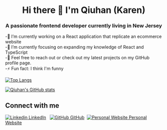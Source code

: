 <h1 align="center">Hi there 👋 I'm Qiuhan (Karen)
</h1>

<h3 align="center">A passionate frontend developer currently living in New Jersey
</h3>

-🔭 I’m currently working on a React application that replicate an ecommerce website\
-🌱 I’m currently focusing on expanding my knowledge of React and TypeScript\
-👋 Feel free to reach out or check out my latest projects on my GitHub profile page.\
-⚡  Fun fact: I think I'm funny

 [![Top Langs](https://github-readme-stats.vercel.app/api/top-langs/?username=qiuhanzhou&theme=dracula&layout=compact)](https://github.com/qiuhanzhou/github-readme-stats)

 [![Qiuhan's GitHub stats](https://github-readme-stats.vercel.app/api?username=qiuhanzhou&theme=dracula)](https://github.com/qiuhanzhou/github-readme-stats)


## Connect with me
[![Linkedin](https://i.stack.imgur.com/gVE0j.png) LinkedIn](https://www.linkedin.com/in/qiuhan-karen-zhou/)
&nbsp;
[![GitHub](https://i.stack.imgur.com/tskMh.png) GitHub](https://github.com/qiuhanzhou)&nbsp;
[![Personal Website](https://ibb.co/QCDsfVD) Personal Website](https://qiuhanzhou.tech)
